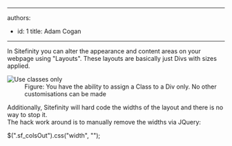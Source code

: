 

---
authors:
  - id: 1
    title: Adam Cogan
---




<span class='intro'> <p>In Sitefinity you can alter the appearance and content areas on your webpage using &quot;Layouts&quot;. These layouts are basically just Divs with sizes applied.</p> </span>

<dl class="image"><dt> 
      <img alt="Use classes only" src="/PublishingImages/sitefinity-class-only.jpg" /> 
   </dt><dd>Figure&#58; You have the ability to assign a Class to a Div only. No other customisations can be made</dd></dl><p>Additionally, Sitefinity will hard code the widths of the layout and there is no way to stop it.<br> The hack work around is to manually remove the widths via JQuery&#58;</p><div class="greyBox"><p>$(&quot;.sf_colsOut&quot;).css(&quot;width&quot;, &quot;&quot;);</p></div>


